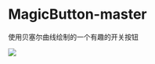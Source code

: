 # MagicButton-master
使用贝塞尔曲线绘制的一个有趣的开关按钮

![](http://om0qizim4.bkt.clouddn.com/magic_button_demo.gif)

